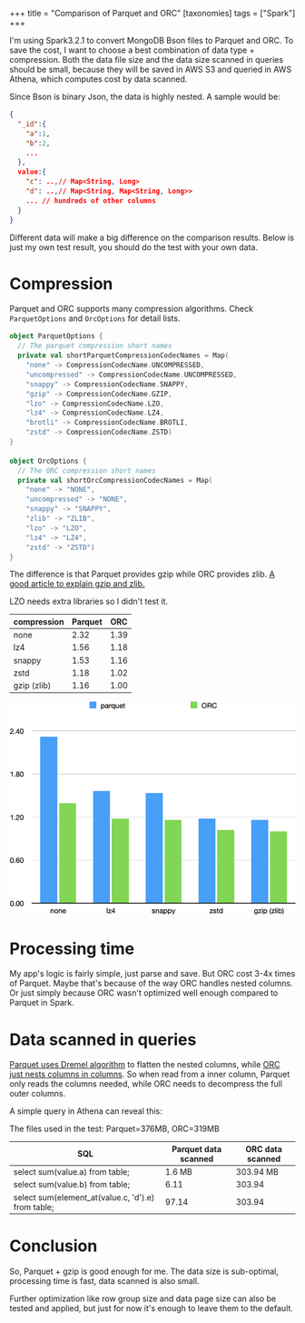 +++
title = "Comparison of Parquet and ORC"
[taxonomies]
tags = ["Spark"]
+++

I'm using Spark3.2.1 to convert MongoDB Bson files to Parquet and ORC. To save the cost, I want to choose a best combination of data type + compression. Both the data file size and the data size scanned in queries should be small, because they will be saved in AWS S3 and queried in AWS Athena, which computes cost by data scanned.

Since Bson is binary Json, the data is highly nested. A sample would be:

```json
{
  "_id":{
    "a":1,
    "b":2,
    ...
  },
  value:{
    "c": ..,// Map<String, Long>
    "d": ..,// Map<String, Map<String, Long>>
    ... // hundreds of other columns
  }
}
```



Different data will make a big difference on the comparison results. Below is just my own test result, you should do the test with your own data.

# Compression 

Parquet and ORC supports many compression algorithms. Check `ParquetOptions` and `OrcOptions` for detail lists.

```scala
object ParquetOptions {
  // The parquet compression short names
  private val shortParquetCompressionCodecNames = Map(
    "none" -> CompressionCodecName.UNCOMPRESSED,
    "uncompressed" -> CompressionCodecName.UNCOMPRESSED,
    "snappy" -> CompressionCodecName.SNAPPY,
    "gzip" -> CompressionCodecName.GZIP,
    "lzo" -> CompressionCodecName.LZO,
    "lz4" -> CompressionCodecName.LZ4,
    "brotli" -> CompressionCodecName.BROTLI,
    "zstd" -> CompressionCodecName.ZSTD)
}

object OrcOptions {
  // The ORC compression short names
  private val shortOrcCompressionCodecNames = Map(
    "none" -> "NONE",
    "uncompressed" -> "NONE",
    "snappy" -> "SNAPPY",
    "zlib" -> "ZLIB",
    "lzo" -> "LZO",
    "lz4" -> "LZ4",
    "zstd" -> "ZSTD")
}
```



The difference is that Parquet provides gzip while ORC provides zlib. [A good article to explain gzip and zlib.](https://dev.to/biellls/compression-clearing-the-confusion-on-zip-gzip-zlib-and-deflate-15g1)

LZO needs extra libraries so I didn't test it.

| **compression** | **Parquet** | **ORC** |
| --------------- | ----------- | ------- |
| none            | 2.32        | 1.39    |
| lz4             | 1.56        | 1.18    |
| snappy          | 1.53        | 1.16    |
| zstd            | 1.18        | 1.02    |
| gzip (zlib)     | 1.16        | 1.00    |


<img src="compression.png" width=600/>

# Processing time

My app's logic is fairly simple, just parse and save. But ORC cost 3-4x times of Parquet. Maybe that's because of the way ORC handles nested columns. Or just simply because ORC wasn't optimized well enough compared to Parquet in Spark.

# Data scanned in queries

[Parquet uses Dremel algorithm](https://parquet.apache.org/documentation/latest/) to flatten the nested columns, while [ORC just nests columns in columns](https://orc.apache.org/specification/ORCv1/). So when read from a inner column, Parquet only reads the columns needed, while ORC needs to decompress the full outer columns.

A simple query in Athena can reveal this:

The files used in the test: Parquet=376MB, ORC=319MB

| SQL                                                 | Parquet data scanned | ORC data scanned |
| --------------------------------------------------- | -------------------- | ---------------- |
| select sum(value.a) from table;                     | 1.6 MB               | 303.94 MB        |
| select sum(value.b) from table;                     | 6.11                 | 303.94           |
| select sum(element_at(value.c, 'd').e) from table; | 97.14                | 303.94           |

# Conclusion

So, Parquet + gzip is good enough for me. The data size is sub-optimal, processing time is fast, data scanned is also small.

Further optimization like row group size and data page size can also be tested and applied, but just for now it's enough to leave them to the default.

